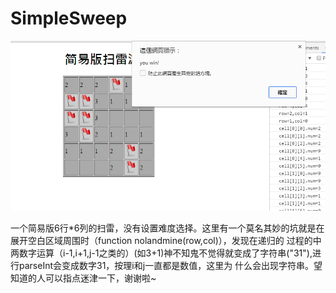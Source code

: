 
# SimpleSweep

![截图](https://github.com/Lxinyuelxy/SimpleSweep/raw/master//jietu.PNG)


一个简易版6行*6列的扫雷，没有设置难度选择。这里有一个莫名其妙的坑就是在展开空白区域周围时（function nolandmine(row,col)），发现在递归的
过程的中两数字运算（i-1,i+1,j-1之类的）(如3+1)神不知鬼不觉得就变成了字符串("31"),进行parseInt会变成数字31，按理i和j一直都是数值，这里为
什么会出现字符串。望知道的人可以指点迷津一下，谢谢啦~
